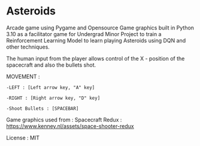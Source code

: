 # Asteroids
Arcade game using Pygame and Opensource Game graphics built in Python 3.10 as a facilitator game for Undergrad Minor 
Project to train a Reinforcement Learning Model to learn playing Asteroids using DQN and other techniques.

The human input from the player allows control of the X - position of the spacecraft and also the bullets shot.

MOVEMENT : 

    -LEFT : [Left arrow key, "A" key]

    -RIGHT : [Right arrow key, "D" key]

    -Shoot Bullets : [SPACEBAR]


Game graphics used from :
    Spacecraft Redux : https://www.kenney.nl/assets/space-shooter-redux
    
License : MIT

